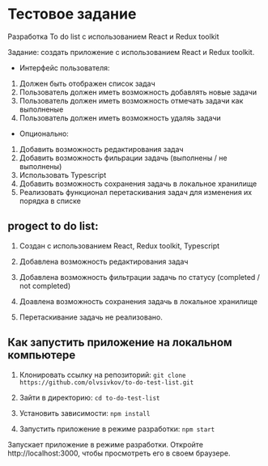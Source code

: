 # Тестовое задание

Разработка To do list с использованием React и Redux toolkit

Задание: создать приложение с использованием React и Redux toolkit.

- Интерфейс пользователя:

1. Должен быть отображен список задач
2. Пользователь должен иметь возможность добавлять новые задачи
3. Пользователь должен иметь возможность отмечать задачи как выполненые
4. Пользователь должен иметь возможность удаляь задачи

- Опционально:

1. Добавить возможность редактирования задач
2. Добавить возможность фильрации задачь (выполнены / не выполнены)
3. Использовать Typescript
4. Добавить возможность сохранения задачь в локальное хранилище
5. Реализовать функционал перетаскивания задач для изменения их порядка в списке

## progect to do list:

1. Создан с использованием React, Redux toolkit, Typescript

2. Добавлена возможность редактирования задач

3. Добавлена возможность фильтрации задачь по статусу (completed / not completed)

4. Доавлена возможность сохранения задачь в локальное хранилище

5. Перетаскивание задачь не реализовано.

## Как запустить приложение на локальном компьютере

1. Клонировать ссылку на репозиторий: `git clone https://github.com/olvsivkov/to-do-test-list.git`

2. Зайти в директорию: `cd to-do-test-list`

3. Установить зависимости: `npm install`

4. Запустить приложение в режиме разработки: `npm start`

Запускает приложение в режиме разработки. Откройте http://localhost:3000, чтобы просмотреть его в своем браузере.